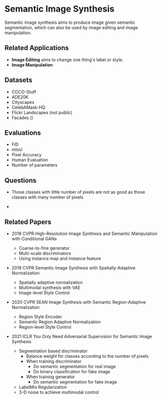 # Semantic Image Synthesis

Semantic image synthesis aims to produce image given semantic segmentation,
which can also be used by image editing and image manipulation.


## Related Applications
* **Image Editing** aims to change one thing's label or style.
* **Image Manipulation**


## Datasets
* COCO-Stuff
* ADE20K
* Cityscapes
* CelebAMask-HQ
* Flickr Landscapes (not public)
* Facades ()

## Evaluations
* FID
* mIoU
* Pixel Accuracy
* Human Evaluation
* Number of parameters

## Questions
* Those classes with little number of pixels are not as good as 
    those classes with many number of pixels
  
* 

## Related Papers
* 2018 CVPR High-Resolution Image Synthesis and Semantic Manipulation with Conditional GANs
    * Coarse-to-fine generator
    * Multi-scale discriminators
    * Using instance map and instance feature
* 2019 CVPR Semantic Image Synthesis with Spatially-Adaptive Normalization
    * Spatially adaptive normalization
    * Multimodal synthesis with VAE
    * Image-level Style Control
* 2020 CVPR SEAN Image Synthesis with Semantic Region-Adaptive Normalization
    * Region Style Encoder
    * Semantic Region Adaptive Normalization
    * Region-level Style Control
    
* 2021 ICLR You Only Need Adversarial Supervision for Semantic Image Synthesis
    * Segmentation based discriminator
        * Balance weight for classes according to the number of pixels
        * When training discriminator
            * Do semantic segmentation for real image
            * Do binary classification for fake image
        * When training generator
            * Do semantic segmentation for fake image
    * LabelMix Regularization
    * 3-D noise to achieve multimodal control
